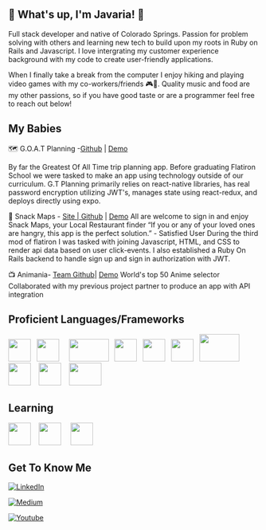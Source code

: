 ## 🐐 What's up, I'm Javaria! 🐐

Full stack developer and native of Colorado Springs. Passion for problem solving with others and learning new tech to build upon my roots in Ruby on Rails and Javascript. I love intergrating my customer experience background with my code to create user-friendly applications. 


When I finally take a break from the computer I enjoy hiking and playing video games with my co-workers/friends 🎮🌄. Quality music and food are my other passions, so if you have good taste or are a programmer feel free to reach out below!

## My Babies

🗺 G.O.A.T Planning -<a href="https://github.com/jay719/FlatironCapstone">Github</a> | <a href="https://www.youtube.com/watch?v=YSNof3v78aM&ab_channel=JavariaBrascom">Demo</a>

By far the Greatest Of All Time trip planning app. Before graduating Flatiron School we were tasked to make an app using technology outside of our curriculum. G.T Planning primarily relies on react-native libraries, has real password encryption utilizing JWT's, manages state using react-redux, and deploys directly using expo. 

🍴 Snack Maps - <a href="https://snack-maps-7.web.app/">Site | </a> <a href="https://github.com/jay719/mod3-project">Github</a> | <a href="https://www.youtube.com/watch?v=nVxz5scZzgA&ab_channel=JavariaBrascom">Demo</a>
All are welcome to sign in and enjoy Snack Maps, your Local Restaurant finder
“If you or any of your loved ones are hangry, this app is the perfect solution.” - Satisfied User
During the third mod of flatiron I was tasked with joining Javascript, HTML, and CSS to render api data based on user click-events. I also established a Ruby On Rails backend to handle sign up and sign in authorization with JWT.

📺 Animania- <a href="https://github.com/TheRealKevBot/Animania">Team Github</a>| <a href=" ">Demo</a>
 World's top 50 Anime selector
Collaborated with my previous project partner to produce an app with API integration


## Proficient Languages/Frameworks
<img src="https://upload.wikimedia.org/wikipedia/commons/thumb/9/99/Unofficial_JavaScript_logo_2.svg/1024px-Unofficial_JavaScript_logo_2.svg.png" width="45" height="45"/>&nbsp; &nbsp;<img src="https://cdn4.iconfinder.com/data/icons/logos-3/600/React.js_logo-512.png" width="45" height="45"/> &nbsp; &nbsp; <img src="https://www.dsmwebgeeks.com/app/uploads/2019/06/react-native.png" width="80" height="45"/>&nbsp; &nbsp;<img src="https://reactnavigation.org/img/spiro.svg" width="45" height="45"/>&nbsp; &nbsp;<img src="https://upload.wikimedia.org/wikipedia/commons/thumb/9/95/Vue.js_Logo_2.svg/1024px-Vue.js_Logo_2.svg.png" width="45" height="45"/>&nbsp; &nbsp;<img src="https://upload.wikimedia.org/wikipedia/commons/thumb/7/73/Ruby_logo.svg/396px-Ruby_logo.svg.png" width="45" height="45"/>&nbsp; &nbsp;<img src="https://www.vepsun.in/img/new-courses/ruby_on_rails.png" width="80" height="55"/>&nbsp; &nbsp; <img src="https://cdn.pixabay.com/photo/2017/08/05/11/16/logo-2582748_1280.png" width="" height="45"/> &nbsp; &nbsp;<img src="https://cdn.pixabay.com/photo/2017/08/05/11/16/logo-2582747_1280.png" width="45" height="45"/>&nbsp; &nbsp; <img src="https://sqlbackupandftp.com/blog/wp-content/uploads/2015/01/mysql-logo_2800x2800_pixels1.png" width="65" height="45"/>

## Learning 
<img src="https://upload.wikimedia.org/wikipedia/commons/thumb/c/c3/Python-logo-notext.svg/220px-Python-logo-notext.svg.png" width="45" height="45"/> &nbsp; &nbsp;<img src="https://i.imgur.com/eeYUFCO.png" width="45" height="45"/>
&nbsp; &nbsp; <img src="https://cdn4.iconfinder.com/data/icons/google-i-o-2016/512/google_firebase-512.png" width="45" height="45"/>

## Get To Know Me

<a href='https://www.linkedin.com/in/javaria-brascom/'><img alt="LinkedIn" src="https://img.shields.io/badge/linkedin%20-%230077B5.svg?&style=for-the-badge&logo=linkedin&logoColor=white"/></a>

<a href='https://javariab17.medium.com/'><img alt="Medium" src="https://img.shields.io/badge/Medium-12100E?style=for-the-badge&logo=medium&logoColor=white"/></a>


<a href='https://www.youtube.com/channel/UCGb8ITBFK5fvyBCo_I_BOuQ'><img alt="Youtube" src="https://img.shields.io/badge/Javaria%20Brascom%20-%23FF0000.svg?&style=for-the-badge&logo=YouTube&logoColor=white"/></a>


<!--
**jay719/jay719** is a ✨ _special_ ✨ repository because its `README.md` (this file) appears on your GitHub profile.

Here are some ideas to get you started:

- 🔭 I’m currently working on ...
- 🌱 I’m currently learning ...
- 👯 I’m looking to collaborate on ...
- 🤔 I’m looking for help with ...
- 💬 Ask me about ...
- 📫 How to reach me: ...
- 😄 Pronouns: ...
- ⚡ Fun fact: ...
-->
